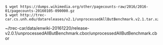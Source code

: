 # 

```
$ wget https://dumps.wikimedia.org/other/pagecounts-raw/2016/2016-01/pagecounts-20160105-090000.gz
$ wget http://trec-car.cs.unh.edu/datareleases/v2.1/unprocessedAllButBenchmark.v2.1.tar.xz
```
~/trec-car/data/enwiki-20161220/release-v2.0.1/unprocessedAllButBenchmark.cbor/unprocessedAllButBenchmark.cbor
